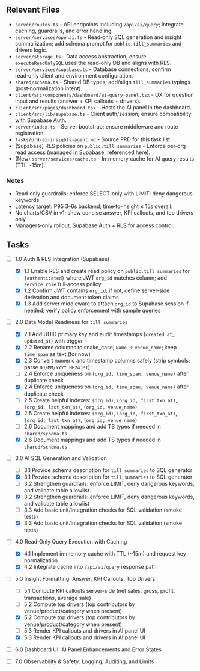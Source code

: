 ## Relevant Files

- `server/routes.ts` - API endpoints including `/api/ai/query`; integrate caching, guardrails, and error handling.
- `server/services/openai.ts` - Read‑only SQL generation and insight summarization; add schema prompt for `public.till_summaries` and drivers logic.
- `server/storage.ts` - Data access abstraction; ensure `executeReadOnlySQL` uses the read‑only DB and aligns with RLS.
- `server/services/supabase.ts` - Database connections; confirm read‑only client and environment configuration.
- `shared/schema.ts` - Shared DB types; add/align `till_summaries` typings (post‑normalization intent).
- `client/src/components/dashboard/ai-query-panel.tsx` - UX for question input and results (answer + KPI callouts + drivers).
- `client/src/pages/dashboard.tsx` - Hosts the AI panel in the dashboard.
- `client/src/lib/supabase.ts` - Client auth/session; ensure compatibility with Supabase Auth.
- `server/index.ts` - Server bootstrap; ensure middleware and route registration.
- `tasks/prd-ai-insights-agent.md` - Source PRD for this task list.
- (Supabase) RLS policies on `public.till_summaries` - Enforce per‑org read access (managed in Supabase, referenced here).
- (New) `server/services/cache.ts` - In‑memory cache for AI query results (TTL ~15m).

### Notes

- Read‑only guardrails: enforce SELECT‑only with LIMIT; deny dangerous keywords.
- Latency target: P95 3–6s backend; time‑to‑insight ≤ 15s overall.
- No charts/CSV in v1; show concise answer, KPI callouts, and top drivers only.
- Managers‑only rollout; Supabase Auth + RLS for access control.

## Tasks

- [ ] 1.0 Auth & RLS Integration (Supabase)
  - [x] 1.1 Enable RLS and create read policy on `public.till_summaries` for `{authenticated}` where JWT `org_id` matches column; add `service_role` full‑access policy
  - [x] 1.2 Confirm JWT contains `org_id`; if not, define server‑side derivation and document token claims
  - [x] 1.3 Add server middleware to attach `org_id` to Supabase session if needed; verify policy enforcement with sample queries
- [ ] 2.0 Data Model Readiness for `till_summaries`
  - [x] 2.1 Add UUID primary key and audit timestamps (`created_at`, `updated_at`) with trigger
  - [x] 2.2 Rename columns to snake_case; `Name` → `venue_name`; keep `time_span` as text (for now)
  - [x] 2.3 Convert numeric and timestamp columns safely (strip symbols; parse `DD/MM/YYYY HH24:MI`)
  - [ ] 2.4 Enforce uniqueness on `(org_id, time_span, venue_name)` after duplicate check
  - [x] 2.4 Enforce uniqueness on `(org_id, time_span, venue_name)` after duplicate check
  - [ ] 2.5 Create helpful indexes: `(org_id)`, `(org_id, first_txn_at)`, `(org_id, last_txn_at)`, `(org_id, venue_name)`
  - [x] 2.5 Create helpful indexes: `(org_id)`, `(org_id, first_txn_at)`, `(org_id, last_txn_at)`, `(org_id, venue_name)`
  - [ ] 2.6 Document mappings and add TS types if needed in `shared/schema.ts`
  - [x] 2.6 Document mappings and add TS types if needed in `shared/schema.ts`
- [ ] 3.0 AI SQL Generation and Validation
  - [ ] 3.1 Provide schema description for `till_summaries` to SQL generator
  - [x] 3.1 Provide schema description for `till_summaries` to SQL generator
  - [ ] 3.2 Strengthen guardrails: enforce LIMIT, deny dangerous keywords, and validate table allowlist
  - [x] 3.2 Strengthen guardrails: enforce LIMIT, deny dangerous keywords, and validate table allowlist
  - [ ] 3.3 Add basic unit/integration checks for SQL validation (smoke tests)
  - [x] 3.3 Add basic unit/integration checks for SQL validation (smoke tests)
- [ ] 4.0 Read‑Only Query Execution with Caching
  - [x] 4.1 Implement in‑memory cache with TTL (~15m) and request key normalization
  - [x] 4.2 Integrate cache into `/api/ai/query` response path
- [ ] 5.0 Insight Formatting: Answer, KPI Callouts, Top Drivers
  - [ ] 5.1 Compute KPI callouts server-side (net sales, gross, profit, transactions, average sale)
  - [ ] 5.2 Compute top drivers (top contributors by venue/product/category when present)
  - [x] 5.2 Compute top drivers (top contributors by venue/product/category when present)
  - [ ] 5.3 Render KPI callouts and drivers in AI panel UI
  - [x] 5.3 Render KPI callouts and drivers in AI panel UI
- [ ] 6.0 Dashboard UI: AI Panel Enhancements and Error States
- [ ] 7.0 Observability & Safety: Logging, Auditing, and Limits


